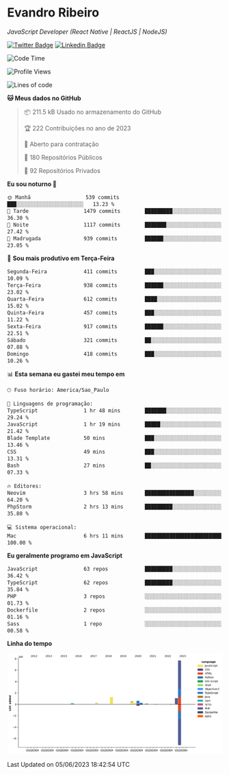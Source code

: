 # Evandro **Ribeiro**

*JavaScript Developer (React Native | ReactJS | NodeJS)*

[![Twitter Badge](https://img.shields.io/badge/-@ribeiroevandro-201B2D?style=flat-square&labelColor=201B2D&logo=twitter&logoColor=white&link=https://twitter.com/ribeiroevandro)](https://twitter.com/ribeiroevandro) 
[![Linkedin Badge](https://img.shields.io/badge/-Evandro%20Ribeiro-201B2D?style=flat-square&logo=Linkedin&logoColor=white&link=https://www.linkedin.com/in/ribeiroevandro)](https://www.linkedin.com/in/ribeiroevandro) 


<!--START_SECTION:waka-->
![Code Time](http://img.shields.io/badge/Code%20Time-3%2C218%20hrs%2025%20mins-blue)

![Profile Views](http://img.shields.io/badge/Visualizac%C3%B5es%20do%20perfil-0-blue)

![Lines of code](https://img.shields.io/badge/Desde%20o%20Hello%20World%20eu%20escrevi-12.0%20million%20linhas%20de%20c%C3%B3digo-blue)

**🐱 Meus dados no GitHub** 

> 📦 211.5 kB Usado no armazenamento do GitHub 
 > 
> 🏆 222 Contribuições no ano de 2023
 > 
> 💼 Aberto para contratação
 > 
> 📜 180 Repositórios Públicos 
 > 
> 🔑 92 Repositórios Privados 
 > 
**Eu sou noturno 🦉** 

```text
🌞 Manhã                  539 commits         ███░░░░░░░░░░░░░░░░░░░░░░   13.23 % 
🌆 Tarde                  1479 commits        █████████░░░░░░░░░░░░░░░░   36.30 % 
🌃 Noite                  1117 commits        ███████░░░░░░░░░░░░░░░░░░   27.42 % 
🌙 Madrugada              939 commits         ██████░░░░░░░░░░░░░░░░░░░   23.05 % 
```
📅 **Sou mais produtivo em Terça-Feira** 

```text
Segunda-Feira            411 commits         ███░░░░░░░░░░░░░░░░░░░░░░   10.09 % 
Terça-Feira              938 commits         ██████░░░░░░░░░░░░░░░░░░░   23.02 % 
Quarta-Feira             612 commits         ████░░░░░░░░░░░░░░░░░░░░░   15.02 % 
Quinta-Feira             457 commits         ███░░░░░░░░░░░░░░░░░░░░░░   11.22 % 
Sexta-Feira              917 commits         ██████░░░░░░░░░░░░░░░░░░░   22.51 % 
Sábado                   321 commits         ██░░░░░░░░░░░░░░░░░░░░░░░   07.88 % 
Domingo                  418 commits         ███░░░░░░░░░░░░░░░░░░░░░░   10.26 % 
```


📊 **Esta semana eu gastei meu tempo em** 

```text
🕑︎ Fuso horário: America/Sao_Paulo

💬 Linguagens de programação: 
TypeScript               1 hr 48 mins        ███████░░░░░░░░░░░░░░░░░░   29.24 % 
JavaScript               1 hr 19 mins        █████░░░░░░░░░░░░░░░░░░░░   21.42 % 
Blade Template           50 mins             ███░░░░░░░░░░░░░░░░░░░░░░   13.46 % 
CSS                      49 mins             ███░░░░░░░░░░░░░░░░░░░░░░   13.31 % 
Bash                     27 mins             ██░░░░░░░░░░░░░░░░░░░░░░░   07.33 % 

🔥 Editores: 
Neovim                   3 hrs 58 mins       ████████████████░░░░░░░░░   64.20 % 
PhpStorm                 2 hrs 13 mins       █████████░░░░░░░░░░░░░░░░   35.80 % 

💻 Sistema operacional: 
Mac                      6 hrs 11 mins       █████████████████████████   100.00 % 
```

**Eu geralmente programo em JavaScript** 

```text
JavaScript               63 repos            █████████░░░░░░░░░░░░░░░░   36.42 % 
TypeScript               62 repos            █████████░░░░░░░░░░░░░░░░   35.84 % 
PHP                      3 repos             ░░░░░░░░░░░░░░░░░░░░░░░░░   01.73 % 
Dockerfile               2 repos             ░░░░░░░░░░░░░░░░░░░░░░░░░   01.16 % 
Sass                     1 repo              ░░░░░░░░░░░░░░░░░░░░░░░░░   00.58 % 
```



**Linha do tempo**

![Lines of Code chart](https://raw.githubusercontent.com/ribeiroevandro/ribeiroevandro/main/assets/bar_graph.png)


 Last Updated on 05/06/2023 18:42:54 UTC
<!--END_SECTION:waka-->

